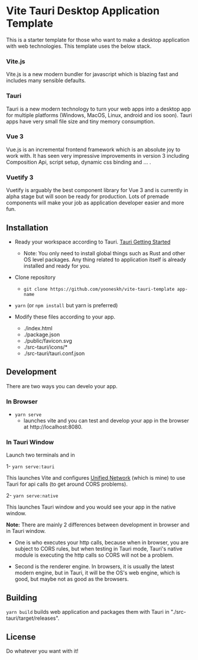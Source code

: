 # Vite Tauri Desktop Application Template

This is a starter template for those who want to make a desktop application with web technologies. This template uses the below stack.

### Vite.js

Vite.js is a new modern bundler for javascript which is blazing fast and includes many sensible defaults.

### Tauri

Tauri is a new modern technology to turn your web apps into a desktop app for multiple platforms (Windows, MacOS, Linux, android and ios soon). Tauri apps have very small file size and tiny memory consumption.

### Vue 3

Vue.js is an incremental frontend framework which is an absolute joy to work with. It has seen very impressive improvements in version 3 including Composition Api, script setup, dynamic css binding and ... .

### Vuetify 3

Vuetify is arguably the best component library for Vue 3 and is currently in alpha stage but will soon be ready for production. Lots of premade components will make your job as application developer easier and more fun.

## Installation

- Ready your workspace according to Tauri. [Tauri Getting Started](https://tauri.app/v1/guides/getting-started/prerequisites/)

  - Note: You only need to install global things such as Rust and other OS level packages. Any thing related to application itself is already installed and ready for you.

- Clone repository

  - `git clone https://github.com/yooneskh/vite-tauri-template app-name`

- `yarn` (or `npm install` but yarn is preferred)

- Modify these files according to your app.

  - ./index.html
  - ./package.json
  - ./public/favicon.svg
  - ./src-tauri/icons/\*
  - ./src-tauri/tauri.conf.json

## Development

There are two ways you can develo your app.

### In Browser

- `yarn serve`
  - launches vite and you can test and develop your app in the browser at http://localhost:8080.

### In Tauri Window

Launch two terminals and in

1- `yarn serve:tauri`

This launches Vite and configures [Unified Network](https://github.com/yooneskh/unified-network) (which is mine) to use Tauri for api calls (to get around CORS problems).

2- `yarn serve:native`

This launches Tauri window and you would see your app in the native window.

**Note:** There are mainly 2 differences between development in browser and in Tauri window.

- One is who executes your http calls, because when in browser, you are subject to CORS rules, but when testing in Tauri mode, Tauri's native module is executing the http calls so CORS will not be a problem.

- Second is the renderer engine. In browsers, it is usually the latest modern engine, but in Tauri, it will be the OS's web engine, which is good, but maybe not as good as the browsers.

## Building

`yarn build` builds web application and packages them with Tauri in "./src-tauri/target/releases".

## License

Do whatever you want with it!
